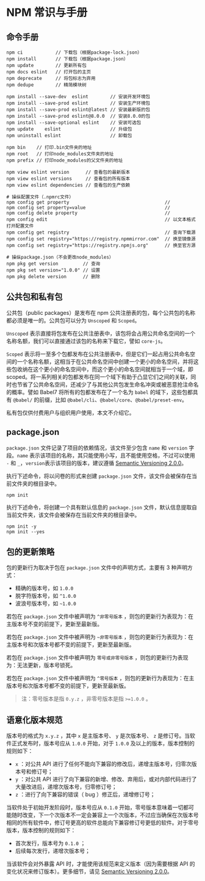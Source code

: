 # NPM 常识与手册

## 命令手册

```
npm ci            // 下载包（根据package-lock.json）
npm install       // 下载包（根据package.json）
npm update        // 更新所有包
npm docs eslint   // 打开包的主页
npm deprecate     // 将包标志为弃用
npm dedupe        // 精简模块树
```

```
npm install --save-dev  eslint        // 安装开发环境包
npm install --save-prod eslint        // 安装生产环境包
npm install --save-prod eslint@latest // 安装最新版的包
npm install --save-prod eslint@8.0.0  // 安装8.0.0的包
npm install --save-optional eslint    // 安装可选包
npm update    eslint                  // 升级包
npm uninstall eslint                  // 卸载包
```

```
npm bin    // 打印.bin文件夹的地址
npm root   // 打印node_modules文件夹的地址
npm prefix // 打印node_modules的父文件夹的地址
```

```
npm view eslint version      // 查看包的最新版本
npm view eslint versions     // 查看包的所有版本
npm view eslint dependencies // 查看包的生产依赖
```

```
# 操纵配置文件（.npmrc文件）
npm config get property                                   //
npm config set property=value                             //
npm config delete property                                //                  
npm config edit                                           // 以文本格式打开配置文件
npm config get registry                                   // 查询下载源
npm config set registry="https://registry.npmmirror.com"  // 换至镜像源
npm config set registry="https://registry.npmjs.org"      // 换至官方源
```

```
# 操纵package.json（不会更改node_modules）
npm pkg get version         // 查询
npm pkg set version="1.0.0" // 设置
npm pkg delete version      // 删除
```

## 公共包和私有包

公共包（public packages）是发布在 npm 公共注册表的包，每个公共包的名称都必须是唯一的。公共包可以分为 `Unscoped` 和 `Scoped`。

`Unscoped` 表示直接将包发布在公共注册表中，该包将会占用公共命名空间的一个名称名额，我们可以直接通过该包的名称来下载它，譬如 `core-js`。

`Scoped` 表示将一至多个包都发布在公共注册表中，但是它们一起占用公共命名空间的一个名称名额，这相当于在公共命名空间中创建一个更小的命名空间，并将这些包收纳在这个更小的命名空间中，而这个更小的命名空间就相当于一个域，即 scoped。将一系列相关的包都发布在同一个域下有助于凸显它们之间的关联，同时也节省了公共命名空间，还减少了与其他公共包发生命名冲突或被恶意抢注命名的概率。譬如 Babel7 将所有的包都发布在了一个名为 `babel` 的域下，这些包都具有 `@babel/` 的前缀，比如 `@babel/cli`、`@babel/core`、`@babel/preset-env`。

私有包仅供付费用户与组织用户使用，本文不介绍它。

## package.json

`package.json` 文件记录了项目的依赖情况，该文件至少包含 `name` 和 `version` 字段。`name` 表示该项目的名称，其只能使用小写，且不能使用空格，不过可以使用 `-` 和 `_`，`version`表示该项目的版本，建议遵循 [Semantic Versioning 2.0.0](https://semver.org/)。

执行下述命令，将以问卷的形式来创建 `package.json` 文件，该文件会被保存在当前文件夹的根目录中。

```
npm init
```

执行下述命令，将创建一个具有默认信息的 `package.json` 文件，默认信息提取自当前文件夹，该文件会被保存在当前文件夹的根目录中。

```
npm init -y
npm init --yes
```

## 包的更新策略

包的更新行为取决于包在 `package.json` 文件中的声明方式，主要有 3 种声明方式：

- 精确的版本号，如 `1.0.0`
- 脱字符版本号，如 `^1.0.0`
- 波浪号版本号，如 `~1.0.0`

若包在 `package.json` 文件中被声明为 `^非零号版本` ，则包的更新行为表现为：在主版本号不变的前提下，更新至最新版。

若包在 `package.json` 文件中被声明为 `~非零号版本` ，则包的更新行为表现为：在主版本号和次版本号都不变的前提下，更新至最新版。

若包在 `package.json` 文件中被声明为 `零号或非零号版本` ，则包的更新行为表现为：无法更新，版本号锁死。

若包在 `package.json` 文件中被声明为 `^零号版本` ，则包的更新行为表现为：在主版本号和次版本号都不变的前提下，更新至最新版。

> 注：零号版本是指 `0.y.z` ，非零号版本是指 `>=1.0.0` 。

## 语意化版本规范

版本号的格式为 `x.y.z` ，其中 `x` 是主版本号、 `y` 是次版本号、 `z` 是修订号。当软件正式发布时，版本号应从 `1.0.0` 开始，对于 `1.0.0` 及以上的版本，版本控制的规则如下：

-  `x` ：对公共 API 进行了任何不能向下兼容的修改后，递增主版本号，归零次版本号和修订号；
-  `y` ：对公共 API 进行了向下兼容的新增、修改、弃用后，或对内部代码进行了大量改进后，递增次版本号，归零修订号；
-  `z` ：进行了向下兼容的错误（ bug ）修正后，递增修订号；

当软件处于初始开发阶段时，版本号应从 `0.1.0` 开始，零号版本意味着一切都可能随时改变，下一个次版本不一定会兼容上一个次版本，不过应当确保在次版本号相同的所有软件中，修订号更高的软件总能向下兼容修订号更低的软件。对于零号版本，版本控制的规则如下：

- 首次发行，版本号为 `0.1.0` ；
- 后续每次发行，递增次版本号；

当该软件会对外暴露 API 时，才能使用该规范来定义版本（因为需要根据 API 的变化状况来修订版本）。更多细节，请见 [Semantic Versioning 2.0.0](https://semver.org)。


